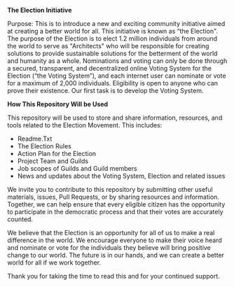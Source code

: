 

**The Election Initiative**

Purpose: This is to introduce a new and exciting community initiative aimed at creating a better world for all. This initiative is known as “the Election".
The purpose of the Election is to elect 1.2 million individuals from around the world to serve as "Architects" who will be responsible for creating solutions to provide sustainable solutions for the betterment of the world and humanity as a whole. Nominations and voting can only be done through a secured, transparent, and decentralized online Voting System for the Election (“the Voting System”), and each internet user can nominate or vote for a maximum of 2,000 individuals. Eligibility is open to anyone who can prove their existence. Our first task is to develop the Voting System. 




**How This Repository Will be Used**

This repository will be used to store and share information, resources, and tools related to the Election Movement. This includes:
- Readme.Txt
- The Election Rules
- Action Plan for the Election
- Project Team and Guilds
- Job scopes of Guilds and Guild members
- News and updates about the Voting System, Election and related issues

We invite you to contribute to this repository by submitting other useful materials, issues, Pull Requests, or by sharing resources and information. Together, we can help ensure that every eligible citizen has the opportunity to participate in the democratic process and that their votes are accurately counted.

We believe that the Election is an opportunity for all of us to make a real difference in the world. We encourage everyone to make their voice heard and nominate or vote for the individuals they believe will bring positive change to our world. The future is in our hands, and we can create a better world for all if we work together.

Thank you for taking the time to read this  and for your continued support.
